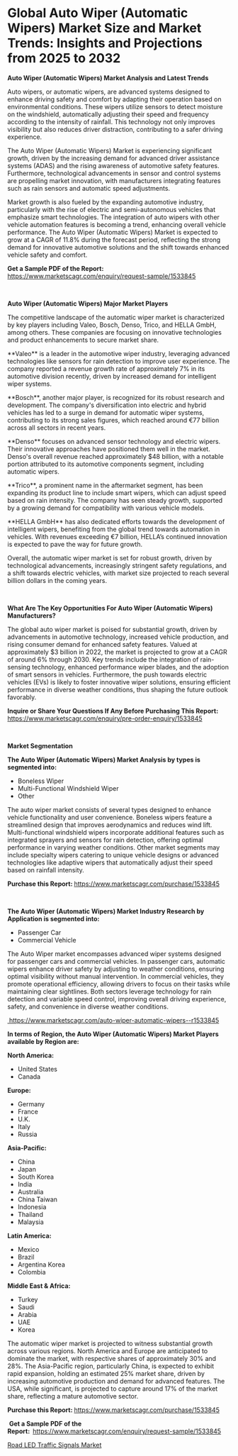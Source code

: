 <p><h1>Global Auto Wiper (Automatic Wipers) Market Size and Market Trends: Insights and Projections from 2025 to 2032</h1></p><p><strong>Auto Wiper (Automatic Wipers) Market Analysis and Latest Trends</strong></p>
<p><p>Auto wipers, or automatic wipers, are advanced systems designed to enhance driving safety and comfort by adapting their operation based on environmental conditions. These wipers utilize sensors to detect moisture on the windshield, automatically adjusting their speed and frequency according to the intensity of rainfall. This technology not only improves visibility but also reduces driver distraction, contributing to a safer driving experience.</p><p>The Auto Wiper (Automatic Wipers) Market is experiencing significant growth, driven by the increasing demand for advanced driver assistance systems (ADAS) and the rising awareness of automotive safety features. Furthermore, technological advancements in sensor and control systems are propelling market innovation, with manufacturers integrating features such as rain sensors and automatic speed adjustments.</p><p>Market growth is also fueled by the expanding automotive industry, particularly with the rise of electric and semi-autonomous vehicles that emphasize smart technologies. The integration of auto wipers with other vehicle automation features is becoming a trend, enhancing overall vehicle performance. The Auto Wiper (Automatic Wipers) Market is expected to grow at a CAGR of 11.8% during the forecast period, reflecting the strong demand for innovative automotive solutions and the shift towards enhanced vehicle safety and comfort.</p></p>
<p><strong>Get a Sample PDF of the Report:&nbsp;</strong> <a href="https://www.marketscagr.com/enquiry/request-sample/1533845?utm_campaign=2990&utm_medium=2&utm_source=Github&utm_content=ia&utm_term=30032025&utm_id=auto-wiper-automatic-wipers">https://www.marketscagr.com/enquiry/request-sample/1533845</a></p>
<p>&nbsp;</p>
<p><strong>Auto Wiper (Automatic Wipers) Major Market Players</strong></p>
<p><p>The competitive landscape of the automatic wiper market is characterized by key players including Valeo, Bosch, Denso, Trico, and HELLA GmbH, among others. These companies are focusing on innovative technologies and product enhancements to secure market share.</p><p>**Valeo** is a leader in the automotive wiper industry, leveraging advanced technologies like sensors for rain detection to improve user experience. The company reported a revenue growth rate of approximately 7% in its automotive division recently, driven by increased demand for intelligent wiper systems.</p><p>**Bosch**, another major player, is recognized for its robust research and development. The company's diversification into electric and hybrid vehicles has led to a surge in demand for automatic wiper systems, contributing to its strong sales figures, which reached around €77 billion across all sectors in recent years.</p><p>**Denso** focuses on advanced sensor technology and electric wipers. Their innovative approaches have positioned them well in the market. Denso's overall revenue reached approximately $48 billion, with a notable portion attributed to its automotive components segment, including automatic wipers.</p><p>**Trico**, a prominent name in the aftermarket segment, has been expanding its product line to include smart wipers, which can adjust speed based on rain intensity. The company has seen steady growth, supported by a growing demand for compatibility with various vehicle models.</p><p>**HELLA GmbH** has also dedicated efforts towards the development of intelligent wipers, benefiting from the global trend towards automation in vehicles. With revenues exceeding €7 billion, HELLA’s continued innovation is expected to pave the way for future growth.</p><p>Overall, the automatic wiper market is set for robust growth, driven by technological advancements, increasingly stringent safety regulations, and a shift towards electric vehicles, with market size projected to reach several billion dollars in the coming years.</p></p>
<p>&nbsp;</p>
<p><strong>What Are The Key Opportunities For Auto Wiper (Automatic Wipers) Manufacturers?</strong></p>
<p><p>The global auto wiper market is poised for substantial growth, driven by advancements in automotive technology, increased vehicle production, and rising consumer demand for enhanced safety features. Valued at approximately $3 billion in 2022, the market is projected to grow at a CAGR of around 6% through 2030. Key trends include the integration of rain-sensing technology, enhanced performance wiper blades, and the adoption of smart sensors in vehicles. Furthermore, the push towards electric vehicles (EVs) is likely to foster innovative wiper solutions, ensuring efficient performance in diverse weather conditions, thus shaping the future outlook favorably.</p></p>
<p><strong>Inquire or Share Your Questions If Any Before Purchasing This Report:</strong> <a href="https://www.marketscagr.com/enquiry/pre-order-enquiry/1533845?utm_campaign=2990&utm_medium=2&utm_source=Github&utm_content=ia&utm_term=30032025&utm_id=auto-wiper-automatic-wipers">https://www.marketscagr.com/enquiry/pre-order-enquiry/1533845</a></p>
<p>&nbsp;</p>
<p><strong>Market Segmentation</strong></p>
<p><strong>The Auto Wiper (Automatic Wipers) Market Analysis by types is segmented into:</strong></p>
<p><ul><li>Boneless Wiper</li><li>Multi-Functional Windshield Wiper</li><li>Other</li></ul></p>
<p><p>The auto wiper market consists of several types designed to enhance vehicle functionality and user convenience. Boneless wipers feature a streamlined design that improves aerodynamics and reduces wind lift. Multi-functional windshield wipers incorporate additional features such as integrated sprayers and sensors for rain detection, offering optimal performance in varying weather conditions. Other market segments may include specialty wipers catering to unique vehicle designs or advanced technologies like adaptive wipers that automatically adjust their speed based on rainfall intensity.</p></p>
<p><strong>Purchase this Report:&nbsp;</strong><a href="https://www.marketscagr.com/purchase/1533845?utm_campaign=2990&utm_medium=2&utm_source=Github&utm_content=ia&utm_term=30032025&utm_id=auto-wiper-automatic-wipers">https://www.marketscagr.com/purchase/1533845</a></p>
<p>&nbsp;</p>
<p><strong>The Auto Wiper (Automatic Wipers) Market Industry Research by Application is segmented into:</strong></p>
<p><ul><li>Passenger Car</li><li>Commercial Vehicle</li></ul></p>
<p><p>The Auto Wiper market encompasses advanced wiper systems designed for passenger cars and commercial vehicles. In passenger cars, automatic wipers enhance driver safety by adjusting to weather conditions, ensuring optimal visibility without manual intervention. In commercial vehicles, they promote operational efficiency, allowing drivers to focus on their tasks while maintaining clear sightlines. Both sectors leverage technology for rain detection and variable speed control, improving overall driving experience, safety, and convenience in diverse weather conditions.</p></p>
<p><a href="https://www.marketscagr.com/auto-wiper-automatic-wipers--r1533845?utm_campaign=2990&utm_medium=2&utm_source=Github&utm_content=ia&utm_term=30032025&utm_id=auto-wiper-automatic-wipers">&nbsp;https://www.marketscagr.com/auto-wiper-automatic-wipers--r1533845</a></p>
<p><strong>In terms of Region, the Auto Wiper (Automatic Wipers) Market Players available by Region are:</strong></p>
<p>
    <p> <strong> North America: </strong>
        <ul>
            <li>United States</li>
            <li>Canada</li>
        </ul>
        </p> 
    <p> <strong> Europe: </strong>
        <ul>
            <li>Germany</li>
            <li>France</li>
            <li>U.K.</li>
            <li>Italy</li>
            <li>Russia</li>
        </ul>
        </p> 
    <p> <strong> Asia-Pacific: </strong>
        <ul>
            <li>China</li>
            <li>Japan</li>
            <li>South Korea</li>
            <li>India</li>
            <li>Australia</li>
            <li>China Taiwan</li>
            <li>Indonesia</li>
            <li>Thailand</li>
            <li>Malaysia</li>
        </ul>
        </p> 
    <p> <strong> Latin America: </strong>
        <ul>
            <li>Mexico</li>
            <li>Brazil</li>
            <li>Argentina Korea</li>
            <li>Colombia</li>
        </ul>
        </p> 
    <p> <strong> Middle East & Africa: </strong>
        <ul>
            <li>Turkey</li>
            <li>Saudi</li>
            <li>Arabia</li>
            <li>UAE</li>
            <li>Korea</li>
        </ul>
    </p>
    </p>
<p><p>The automatic wiper market is projected to witness substantial growth across various regions. North America and Europe are anticipated to dominate the market, with respective shares of approximately 30% and 28%. The Asia-Pacific region, particularly China, is expected to exhibit rapid expansion, holding an estimated 25% market share, driven by increasing automotive production and demand for advanced features. The USA, while significant, is projected to capture around 17% of the market share, reflecting a mature automotive sector.</p></p>
<p><strong>Purchase this Report: </strong><a href="https://www.marketscagr.com/purchase/1533845?utm_campaign=2990&utm_medium=2&utm_source=Github&utm_content=ia&utm_term=30032025&utm_id=auto-wiper-automatic-wipers">https://www.marketscagr.com/purchase/1533845</a></p>
<p>&nbsp;<strong>Get a Sample PDF of the Report:&nbsp;&nbsp;</strong><a href="https://www.marketscagr.com/enquiry/request-sample/1533845?utm_campaign=2990&utm_medium=2&utm_source=Github&utm_content=ia&utm_term=30032025&utm_id=auto-wiper-automatic-wipers">https://www.marketscagr.com/enquiry/request-sample/1533845</a></p>
<p><strong></strong></p>
<p><p><a href="https://github.com/scaseiargas/Market-Research-Report-List-1/blob/main/road-led-traffic-signals-market.md?utm_campaign=2990&utm_medium=2&utm_source=Github&utm_content=ia&utm_term=30032025&utm_id=auto-wiper-automatic-wipers">Road LED Traffic Signals Market</a></p></p>